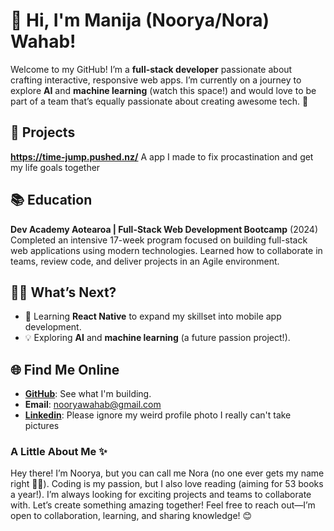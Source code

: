 # 👋 Hi, I'm Manija (Noorya/Nora) Wahab!

Welcome to my GitHub! I’m a **full-stack developer** passionate about crafting interactive, responsive web apps. I’m currently on a journey to explore **AI** and **machine learning** (watch this space!) and would love to be part of a team that’s equally passionate about creating awesome tech. 🌟

## 🚧 **Projects**

**https://time-jump.pushed.nz/**
A app I made to fix procastination and get my life goals together 

## 📚 **Education**
**Dev Academy Aotearoa | Full-Stack Web Development Bootcamp** (2024)  
Completed an intensive 17-week program focused on building full-stack web applications using modern technologies. Learned how to collaborate in teams, review code, and deliver projects in an Agile environment.

## 👩‍💻 **What’s Next?**
- 🌱 Learning **React Native** to expand my skillset into mobile app development.
- 💡 Exploring **AI** and **machine learning** (a future passion project!).

## 🌐 **Find Me Online**
- **[GitHub](https://github.com/manija-wahab)**: See what I'm building.
- **Email**: nooryawahab@gmail.com  
- **[Linkedin](https://www.linkedin.com/in/noorya-wahab/)**: Please ignore my weird profile photo I really can't take pictures

### A Little About Me ✨

Hey there! I’m Noorya, but you can call me Nora (no one ever gets my name right 🤷‍♀️). Coding is my passion, but I also love reading (aiming for 53 books a year!). I’m always looking for exciting projects and teams to collaborate with. Let’s create something amazing together! Feel free to reach out—I’m open to collaboration, learning, and sharing knowledge! 😊
